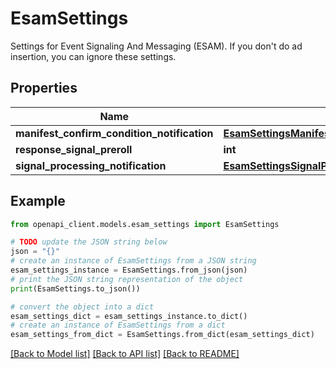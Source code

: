 # EsamSettings

Settings for Event Signaling And Messaging (ESAM). If you don't do ad insertion, you can ignore these settings.

## Properties

Name | Type | Description | Notes
------------ | ------------- | ------------- | -------------
**manifest_confirm_condition_notification** | [**EsamSettingsManifestConfirmConditionNotification**](EsamSettingsManifestConfirmConditionNotification.md) |  | [optional] 
**response_signal_preroll** | **int** |  | [optional] 
**signal_processing_notification** | [**EsamSettingsSignalProcessingNotification**](EsamSettingsSignalProcessingNotification.md) |  | [optional] 

## Example

```python
from openapi_client.models.esam_settings import EsamSettings

# TODO update the JSON string below
json = "{}"
# create an instance of EsamSettings from a JSON string
esam_settings_instance = EsamSettings.from_json(json)
# print the JSON string representation of the object
print(EsamSettings.to_json())

# convert the object into a dict
esam_settings_dict = esam_settings_instance.to_dict()
# create an instance of EsamSettings from a dict
esam_settings_from_dict = EsamSettings.from_dict(esam_settings_dict)
```
[[Back to Model list]](../README.md#documentation-for-models) [[Back to API list]](../README.md#documentation-for-api-endpoints) [[Back to README]](../README.md)


